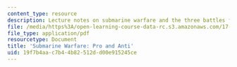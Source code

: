 ```yaml
---
content_type: resource
description: Lecture notes on submarine warfare and the three battles for the Atlantic.
file: /media/https%3A/open-learning-course-data-rc.s3.amazonaws.com/17-462-innovation-in-military-organizations-fall-2005/19f7b4aac7b44b82512dd00e915245ce_lec6.pdf
file_type: application/pdf
resourcetype: Document
title: 'Submarine Warfare: Pro and Anti'
uid: 19f7b4aa-c7b4-4b82-512d-d00e915245ce
---
```

